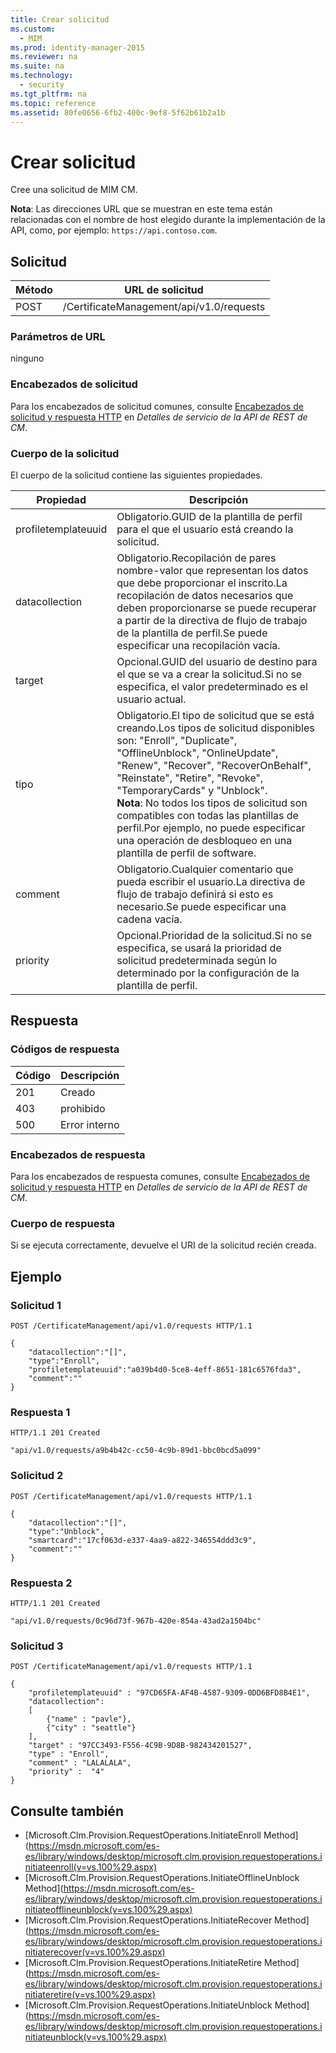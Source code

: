 ```yaml
---
title: Crear solicitud
ms.custom: 
  - MIM
ms.prod: identity-manager-2015
ms.reviewer: na
ms.suite: na
ms.technology: 
  - security
ms.tgt_pltfrm: na
ms.topic: reference
ms.assetid: 80fe0656-6fb2-400c-9ef8-5f62b61b2a1b
---
```

# Crear solicitud
Cree una solicitud de MIM CM.

**Nota**: Las direcciones URL que se muestran en este tema están relacionadas con el nombre de host elegido durante la implementación de la API, como, por ejemplo: `https://api.contoso.com`.
## Solicitud

 Método| URL de solicitud
---------|---------
 POST| /CertificateManagement/api/v1.0/requests
### Parámetros de URL

ninguno

### Encabezados de solicitud

Para los encabezados de solicitud comunes, consulte [Encabezados de solicitud y respuesta HTTP](CM-REST-API-Service-Details.md#HttpHeaders) en *Detalles de servicio de la API de REST de CM*.
### Cuerpo de la solicitud

El cuerpo de la solicitud contiene las siguientes propiedades.

 Propiedad| Descripción
---------|-----------
 profiletemplateuuid| Obligatorio.GUID de la plantilla de perfil para el que el usuario está creando la solicitud.
 datacollection| Obligatorio.Recopilación de pares nombre-valor que representan los datos que debe proporcionar el inscrito.La recopilación de datos necesarios que deben proporcionarse se puede recuperar a partir de la directiva de flujo de trabajo de la plantilla de perfil.Se puede especificar una recopilación vacía.
 target| Opcional.GUID del usuario de destino para el que se va a crear la solicitud.Si no se especifica, el valor predeterminado es el usuario actual.
 tipo| Obligatorio.El tipo de solicitud que se está creando.Los tipos de solicitud disponibles son: "Enroll", "Duplicate", "OfflineUnblock", "OnlineUpdate", "Renew", "Recover", "RecoverOnBehalf", "Reinstate", "Retire", "Revoke", "TemporaryCards" y "Unblock".<br/>**Nota**: No todos los tipos de solicitud son compatibles con todas las plantillas de perfil.Por ejemplo, no puede especificar una operación de desbloqueo en una plantilla de perfil de software.
 comment| Obligatorio.Cualquier comentario que pueda escribir el usuario.La directiva de flujo de trabajo definirá si esto es necesario.Se puede especificar una cadena vacía.
 priority| Opcional.Prioridad de la solicitud.Si no se especifica, se usará la prioridad de solicitud predeterminada según lo determinado por la configuración de la plantilla de perfil.

## Respuesta

### Códigos de respuesta

 Código| Descripción
---------|---------
 201| Creado
 403| prohibido
 500| Error interno
### Encabezados de respuesta

Para los encabezados de respuesta comunes, consulte [Encabezados de solicitud y respuesta HTTP](CM-REST-API-Service-Details.md#HttpHeaders) en *Detalles de servicio de la API de REST de CM*.
### Cuerpo de respuesta

Si se ejecuta correctamente, devuelve el URI de la solicitud recién creada.
## Ejemplo

### Solicitud 1

```
POST /CertificateManagement/api/v1.0/requests HTTP/1.1

{
    "datacollection":"[]",
    "type":"Enroll",
    "profiletemplateuuid":"a039b4d0-5ce8-4eff-8651-181c6576fda3",
    "comment":""
}
```
### Respuesta 1

```
HTTP/1.1 201 Created

"api/v1.0/requests/a9b4b42c-cc50-4c9b-89d1-bbc0bcd5a099"
```
### Solicitud 2

```
POST /CertificateManagement/api/v1.0/requests HTTP/1.1

{  
    "datacollection":"[]",
    "type":"Unblock",
    "smartcard":"17cf063d-e337-4aa9-a822-346554ddd3c9",
    "comment":""
}
```
### Respuesta 2

```
HTTP/1.1 201 Created

"api/v1.0/requests/0c96d73f-967b-420e-854a-43ad2a1504bc"
```

### Solicitud 3

```
POST /CertificateManagement/api/v1.0/requests HTTP/1.1

{
    "profiletemplateuuid" : "97CD65FA-AF4B-4587-9309-0DD6BFD8B4E1",
    "datacollection":
    [
        {"name" : "pavle"},
        {"city" : "seattle"}
    ],
    "target" : "97CC3493-F556-4C9B-9D8B-982434201527",
    "type" : "Enroll",
    "comment" : "LALALALA",
    "priority" :  "4"
}
```
## Consulte también

- [Microsoft.Clm.Provision.RequestOperations.InitiateEnroll Method](https://msdn.microsoft.com/es-es/library/windows/desktop/microsoft.clm.provision.requestoperations.initiateenroll(v=vs.100%29.aspx)
- [Microsoft.Clm.Provision.RequestOperations.InitiateOfflineUnblock Method](https://msdn.microsoft.com/es-es/library/windows/desktop/microsoft.clm.provision.requestoperations.initiateofflineunblock(v=vs.100%29.aspx)
- [Microsoft.Clm.Provision.RequestOperations.InitiateRecover Method](https://msdn.microsoft.com/es-es/library/windows/desktop/microsoft.clm.provision.requestoperations.initiaterecover(v=vs.100%29.aspx)
- [Microsoft.Clm.Provision.RequestOperations.InitiateRetire Method](https://msdn.microsoft.com/es-es/library/windows/desktop/microsoft.clm.provision.requestoperations.initiateretire(v=vs.100%29.aspx)
- [Microsoft.Clm.Provision.RequestOperations.InitiateUnblock Method](https://msdn.microsoft.com/es-es/library/windows/desktop/microsoft.clm.provision.requestoperations.initiateunblock(v=vs.100%29.aspx)




